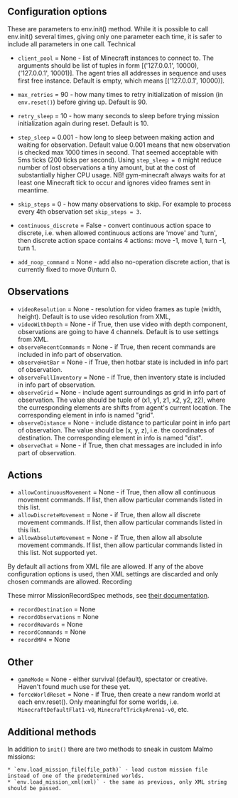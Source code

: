 
## Configuration options

These are parameters to env.init() method. While it is possible to call env.init() several times, giving only one parameter each time, it is safer to include all parameters in one call.
Technical

* `client_pool` = None - list of Minecraft instances to connect to. The arguments should be list of tuples in form [('127.0.0.1', 10000), ('127.0.0.1', 10001)]. The agent tries all addresses in sequence and uses first free instance. Default is empty, which means [('127.0.0.1', 10000)].

* `max_retries` = 90 - how many times to retry initialization of mission (in `env.reset()`) before giving up. Default is 90.
* `retry_sleep` = 10 - how many seconds to sleep before trying mission initialization again during reset. Default is 10.
* `step_sleep` = 0.001 - how long to sleep between making action and waiting for observation. Default value 0.001 means that new observation is checked max 1000 times in second. That seemed acceptable with 5ms ticks (200 ticks per second). Using `step_sleep = 0` might reduce number of lost observations a tiny amount, but at the cost of substantially higher CPU usage. NB! gym-minecraft always waits for at least one Minecraft tick to occur and ignores video frames sent in meantime.
* `skip_steps` = 0 - how many observations to skip. For example to process every 4th observation set `skip_steps = 3`.
* `continuous_discrete` = False - convert continuous action space to discrete, i.e. when allowed continuous actions are 'move' and 'turn', then discrete action space contains 4 actions: move -1, move 1, turn -1, turn 1.
* `add_noop_command` = None - add also no-operation discrete action, that is currently fixed to move 0\nturn 0.

## Observations

* `videoResolution` = None - resolution for video frames as tuple (width, height). Default is to use video resolution from XML,
* `videoWithDepth` = None - if True, then use video with depth component, observations are going to have 4 channels. Default is to use settings from XML.
* `observeRecentCommands` = None - if True, then recent commands are included in info part of observation.
* `observeHotBar` = None - if True, then hotbar state is included in info part of observation.
* `observeFullInventory` = None - if True, then inventory state is included in info part of observation.
* `observeGrid` = None - include agent surroundings as grid in info part of observation. The value should be tuple of (x1, y1, z1, x2, y2, z2), where the curresponding elements are shifts from agent's current location. The corresponding element in info is named "grid".
* `observeDistance` = None - include distance to particular point in info part of observation. The value should be (x, y, z), i.e. the coordinates of destination. The corresponding element in info is named "dist".
* `observeChat` = None - if True, then chat messages are included in info part of observation.

## Actions

* `allowContinuousMovement` = None - if True, then allow all continuous movement commands. If list, then allow particular commands listed in this list.
* `allowDiscreteMovement` = None - if True, then allow all discrete movement commands. If list, then allow particular commands listed in this list.
* `allowAbsoluteMovement` = None - if True, then allow all absolute movement commands. If list, then allow particular commands listed in this list. Not supported yet.

By default all actions from XML file are allowed. If any of the above configuration options is used, then XML settings are discarded and only chosen commands are allowed.
Recording

These mirror MissionRecordSpec methods, see [their documentation](http://microsoft.github.io/malmo/0.17.0/Documentation/structmalmo_1_1_mission_record_spec.html).

* `recordDestination` = None
* `recordObservations` = None
* `recordRewards` = None
* `recordCommands` = None
* `recordMP4` = None

## Other

* `gameMode` = None - either survival (default), spectator or creative. Haven't found much use for these yet.
* `forceWorldReset` = None - if True, then create a new random world at each env.reset(). Only meaningful for some worlds, i.e. `MinecraftDefaultFlat1-v0`, `MinecraftTrickyArena1-v0`, etc.

## Additional methods

In addition to `init()` there are two methods to sneak in custom Malmo missions:

    * `env.load_mission_file(file_path)` - load custom mission file instead of one of the predetermined worlds.
    * `env.load_mission_xml(xml)` - the same as previous, only XML string should be passed.
